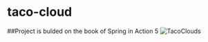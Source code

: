 # taco-cloud
##Project is bulded on the book of Spring in Action 5
![TacoClouds](https://user-images.githubusercontent.com/59533489/120294314-803e6380-c2df-11eb-9f88-2028e66fdbec.png)
